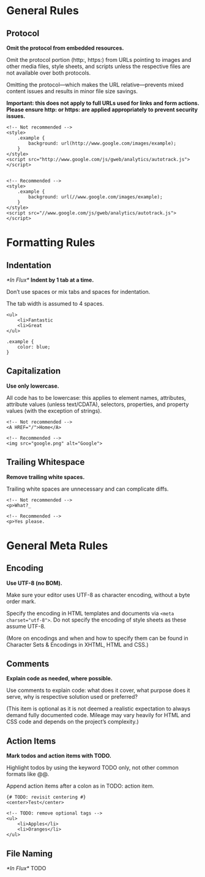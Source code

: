 General Rules
=============

Protocol
--------
**Omit the protocol from embedded resources.**

Omit the protocol portion (http:, https:) from URLs pointing to images and other media files, style sheets, and scripts unless the respective files are not available over both protocols.

Omitting the protocol—which makes the URL relative—prevents mixed content issues and results in minor file size savings.

**Important: this does not apply to full URLs used for links and form actions. Please ensure http: or https: are applied appropriately to prevent security issues.**

	<!-- Not recommended -->
	<style>
		.example {
			background: url(http://www.google.com/images/example);
		}
	</style>
	<script src="http://www.google.com/js/gweb/analytics/autotrack.js"></script>


	<!-- Recommended -->
	<style>
		.example {
			background: url(//www.google.com/images/example);
		}
	</style>
	<script src="//www.google.com/js/gweb/analytics/autotrack.js"></script>



Formatting Rules
================

Indentation
-----------
*\*In Flux\** **Indent by 1 tab at a time.**

Don’t use spaces or mix tabs and spaces for indentation.

The tab width is assumed to 4 spaces.

	<ul>
		<li>Fantastic
		<li>Great
	</ul>

	.example {
		color: blue;
	}


Capitalization
--------------
**Use only lowercase.**

All code has to be lowercase: this applies to element names, attributes, attribute values (unless text/CDATA), selectors, properties, and property values (with the exception of strings).

	<!-- Not recommended -->
	<A HREF="/">Home</A>

	<!-- Recommended -->
	<img src="google.png" alt="Google">


Trailing Whitespace
-------------------
**Remove trailing white spaces.**

Trailing white spaces are unnecessary and can complicate diffs.

	<!-- Not recommended -->
	<p>What?_

	<!-- Recommended -->
	<p>Yes please.


General Meta Rules
==================

Encoding
--------
**Use UTF-8 (no BOM).**

Make sure your editor uses UTF-8 as character encoding, without a byte order mark.

Specify the encoding in HTML templates and documents via `<meta charset="utf-8">`. Do not specify the encoding of style sheets as these assume UTF-8.

(More on encodings and when and how to specify them can be found in Character Sets & Encodings in XHTML, HTML and CSS.)


Comments
--------
**Explain code as needed, where possible.**

Use comments to explain code: what does it cover, what purpose does it serve, why is respective solution used or preferred?

(This item is optional as it is not deemed a realistic expectation to always demand fully documented code. Mileage may vary heavily for HTML and CSS code and depends on the project’s complexity.)


Action Items
------------
**Mark todos and action items with TODO.**

Highlight todos by using the keyword TODO only, not other common formats like @@.

Append action items after a colon as in TODO: action item.

	{# TODO: revisit centering #}
	<center>Test</center>

	<!-- TODO: remove optional tags -->
	<ul>
		<li>Apples</li>
		<li>Oranges</li>
	</ul>


File Naming
-----------
*\*In Flux\** TODO
